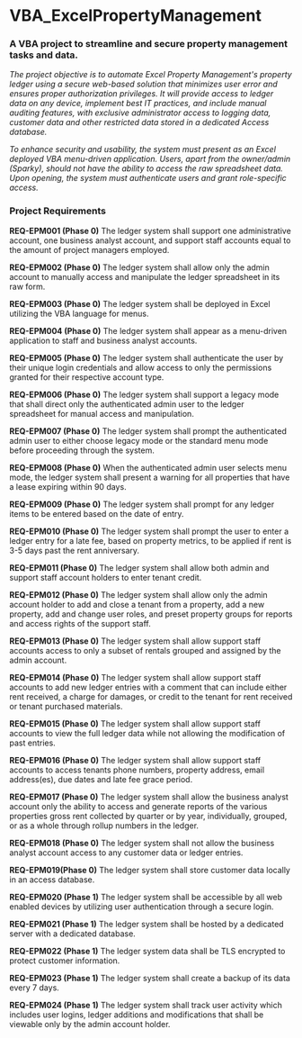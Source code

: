 # VBA_ExcelPropertyManagement
### A VBA project to streamline and secure property management tasks and data.

<em>The project objective is to automate Excel Property Management's property ledger using a secure web-based solution that minimizes user error and ensures proper authorization privileges. It will provide access to ledger data on any device, implement best IT practices, and include manual auditing features, with exclusive administrator access to logging data, customer data and other restricted data stored in a dedicated Access database.

To enhance security and usability, the system must present as an Excel deployed VBA menu-driven application. Users, apart from the owner/admin (Sparky), should not have the ability to access the raw spreadsheet data. Upon opening, the system must authenticate users and grant role-specific access.</em>


### Project Requirements

<strong>REQ-EPM001 (Phase 0)</strong>
The ledger system shall support one administrative account, one business analyst account, and  support staff accounts equal to the amount of project managers employed.

<strong>REQ-EPM002 (Phase 0)</strong>
The ledger system shall allow only the admin account to manually access and manipulate the ledger spreadsheet in its raw form.

<strong>REQ-EPM003 (Phase 0)</strong>
The ledger system shall be deployed in Excel utilizing the VBA language for menus.

<strong>REQ-EPM004 (Phase 0)</strong>
The ledger system shall appear as a menu-driven application to staff and business analyst accounts.

<strong>REQ-EPM005 (Phase 0)</strong>
The ledger system shall authenticate the user by their unique login credentials and allow access to only the permissions granted for their respective account type.

<strong>REQ-EPM006 (Phase 0)</strong>
The ledger system shall support a legacy mode that shall direct only the authenticated admin user to the ledger spreadsheet for manual access and manipulation.

<strong>REQ-EPM007 (Phase 0)</strong>
The ledger system shall prompt the authenticated admin user to either choose legacy mode or the standard menu mode before proceeding through the system.

<strong>REQ-EPM008 (Phase 0)</strong>
When the authenticated admin user selects menu mode, the ledger system shall present a warning for all properties that have a lease expiring within 90 days.

<strong>REQ-EPM009 (Phase 0)</strong>
The ledger system shall prompt for any ledger items to be entered based on the date of entry.

<strong>REQ-EPM010 (Phase 0)</strong>
The ledger system shall prompt the user to enter a ledger entry for a late fee, based on property metrics, to be applied if rent is 3-5 days past the rent anniversary.

<strong>REQ-EPM011 (Phase 0)</strong>
The ledger system shall allow both admin and support staff account holders to enter tenant credit.

<strong>REQ-EPM012 (Phase 0)</strong>
The ledger system shall allow only the admin account holder to add and close a tenant from a property, add a new property, add and change user roles, and preset property groups for reports and access rights of the support staff. 

<strong>REQ-EPM013 (Phase 0)</strong>
The ledger system shall allow support staff accounts access to only a subset of rentals grouped and assigned by the admin account. 

<strong>REQ-EPM014 (Phase 0)</strong>
The ledger system shall allow support staff accounts to add new ledger entries with a comment that can include either rent received, a charge for damages, or credit to the tenant for rent received or tenant purchased materials.

<strong>REQ-EPM015 (Phase 0)</strong>
The ledger system shall allow support staff accounts to view the full ledger data while not allowing the modification of past entries.

<strong>REQ-EPM016 (Phase 0)</strong>
The ledger system shall allow support staff accounts to access tenants phone numbers, property address, email address(es), due dates and late fee grace period.

<strong>REQ-EPM017 (Phase 0)</strong>
The ledger system shall allow the business analyst account only the ability to access and generate reports of the various properties gross rent collected by quarter or by year, individually, grouped, or as a whole through rollup numbers in the ledger.

<strong>REQ-EPM018 (Phase 0)</strong>
The ledger system shall not allow the business analyst account access to any customer data or ledger entries.

<strong>REQ-EPM019(Phase 0)</strong>
The ledger system shall store customer data locally in an access database.

<strong>REQ-EPM020 (Phase 1)</strong>
The ledger system shall be accessible by all web enabled devices by utilizing user authentication through a secure login. 

<strong>REQ-EPM021 (Phase 1)</strong>
The ledger system shall be hosted by a dedicated server with a dedicated database.

<strong>REQ-EPM022 (Phase 1)</strong>
The ledger system data shall be TLS encrypted to protect customer information.

<strong>REQ-EPM023 (Phase 1)</strong>
The ledger system shall create a backup of its data every 7 days.

<strong>REQ-EPM024 (Phase 1)</strong>
The ledger system shall track user activity which includes user logins, ledger additions and modifications that shall be viewable only by the admin account holder.


